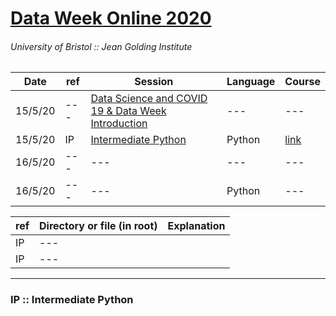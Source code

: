 # [Data Week Online 2020](http://www.bristol.ac.uk/golding/get-involved/data-week-online-2020/)
###### University of Bristol :: Jean Golding Institute


| Date | ref | Session | Language | Course |
| --- | --- | --- | --- | --- |
| 15/5/20 | --- | [Data Science and COVID 19 & Data Week Introduction]() | --- | --- |
| 15/5/20 | IP | [Intermediate Python]() | Python | [link](https://milliams.com/courses/2020-06-15-intermediate_python/) |
| 16/5/20 | --- | --- | --- | --- |
| 16/5/20 | --- | --- | Python | --- |




| ref | Directory or file (in root) | Explanation |
| --- | --- | --- |
| IP | --- |  |
| IP | --- |  |

---

### IP :: Intermediate Python


